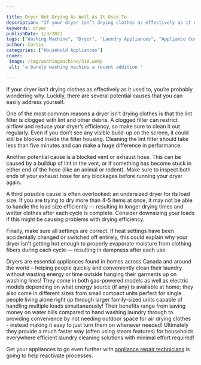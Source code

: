 ```yaml
---

title: Dryer Not Drying As Well As It Used To
description: "If your dryer isn’t drying clothes as effectively as it used to, you’re probably wondering why. Luckily, there are several potenti...continue on"
keywords: dryer
publishDate: 1/3/2023
tags: ["Washing Machine", "Dryer", "Laundry Appliances", "Appliance Consumption"]
author: Curtis
categories: ["Household Appliances"]
cover: 
 image: /img/washingmachine/310.webp
 alt: 'a barely washing machine a recent addition '

---
```


If your dryer isn’t drying clothes as effectively as it used to, you’re probably wondering why. Luckily, there are several potential causes that you can easily address yourself. 

One of the most common reasons a dryer isn’t drying clothes is that the lint filter is clogged with lint and other debris. A clogged filter can restrict airflow and reduce your dryer’s efficiency, so make sure to clean it out regularly. Even if you don’t see any visible build-up on the screen, it could still be blocked inside the filter housing. Cleaning the lint filter should take less than five minutes and can make a huge difference in performance. 

Another potential cause is a blocked vent or exhaust hose. This can be caused by a buildup of lint in the vent, or if something has become stuck in either end of the hose (like an animal or rodent). Make sure to inspect both ends of your exhaust hose for any blockages before running your dryer again. 

A third possible cause is often overlooked: an undersized dryer for its load size. If you are trying to dry more than 4-5 items at once, it may not be able to handle the load size efficiently — resulting in longer drying times and wetter clothes after each cycle is complete. Consider downsizing your loads if this might be causing problems with drying efficiency. 

Finally, make sure all settings are correct. If heat settings have been accidentally changed or switched off entirely, this could explain why your dryer isn’t getting hot enough to properly evaporate moisture from clothing fibers during each cycle — resulting in dampness after each use. 

Dryers are essential appliances found in homes across Canada and around the world – helping people quickly and conveniently clean their laundry without wasting energy or time outside hanging their garments up on washing lines! They come in both gas-powered models as well as electric models depending on what energy source (if any) is available at home; they also come in different sizes from small compact units perfect for single people living alone right up through larger family-sized units capable of handling multiple loads simultaneously! Their benefits range from saving money on water bills compared to hand washing laundry through to providing convenience by not needing outdoor space for air drying clothes - instead making it easy to just turn them on whenever needed! Ultimately they provide a much faster way (often using steam features) for households everywhere efficient laundry cleaning solutions with minimal effort required!

Get your appliances to go even further with <a href="/pages/appliance-repair-technicians/">appliance repair technicians</a> is going to help reactivate processes.